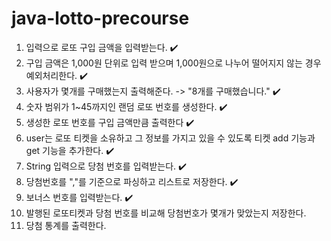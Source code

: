 # java-lotto-precourse

1. 입력으로 로또 구입 금액을 입력받는다. ✔️
2. 구입 금액은 1,000원 단위로 입력 받으며 1,000원으로 나누어 떨어지지 않는 경우 예외처리한다. ✔️
3. 사용자가 몇개를 구매했는지 출력해준다. -> "8개를 구매했습니다." ✔️
4. 숫자 범위가 1~45까지인 랜덤 로또 번호를 생성한다. ✔️
5. 생성한 로또 번호를 구입 금액만큼 출력한다 ✔️
6. user는 로또 티켓을 소유하고 그 정보를 가지고 있을 수 있도록 티켓 add 기능과 get 기능을 추가한다. ✔️
7. String 입력으로 당첨 번호를 입력받는다. ✔️
8. 당첨번호를 ","를 기준으로 파싱하고 리스트로 저장한다. ✔️
9. 보너스 번호를 입력받는다. ✔️
10. 발행된 로또티켓과 당첨 번호를 비교해 당첨번호가 몇개가 맞았는지 저장한다.
12. 당첨 통계를 출력한다.
